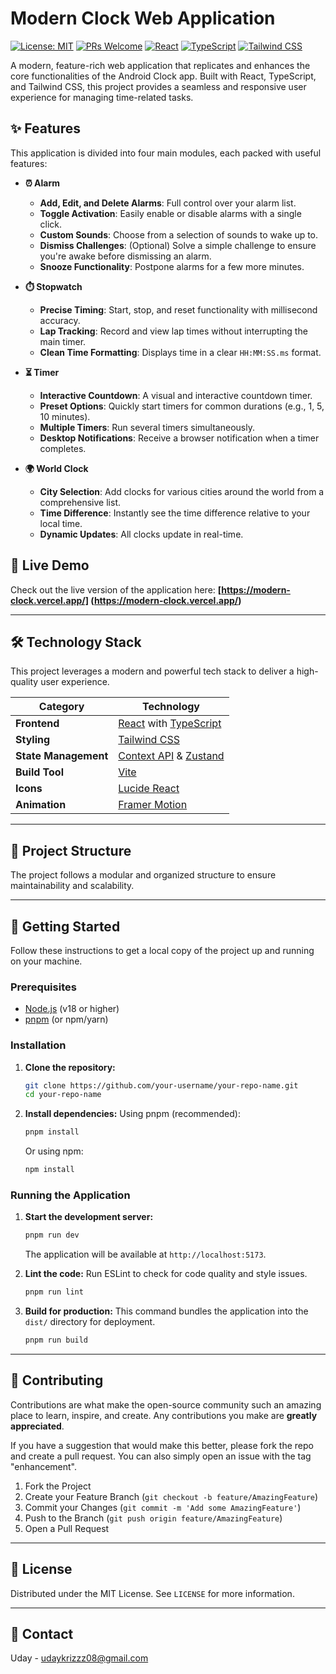 # Modern Clock Web Application

[![License: MIT](https://img.shields.io/badge/License-MIT-yellow.svg)](https://opensource.org/licenses/MIT)
[![PRs Welcome](https://img.shields.io/badge/PRs-welcome-brightgreen.svg?style=flat-square)](http://makeapullrequest.com)
[![React](https://img.shields.io/badge/React-18.2.0-%2361DAFB?logo=react)](https://reactjs.org/)
[![TypeScript](https://img.shields.io/badge/TypeScript-5.2.2-%233178C6?logo=typescript)](https://www.typescriptlang.org/)
[![Tailwind CSS](https://img.shields.io/badge/Tailwind_CSS-3.4.1-%2338B2AC?logo=tailwind-css)](https://tailwindcss.com/)

A modern, feature-rich web application that replicates and enhances the core functionalities of the Android Clock app. Built with React, TypeScript, and Tailwind CSS, this project provides a seamless and responsive user experience for managing time-related tasks.

## ✨ Features

This application is divided into four main modules, each packed with useful features:

*   **⏰ Alarm**
    *   **Add, Edit, and Delete Alarms**: Full control over your alarm list.
    *   **Toggle Activation**: Easily enable or disable alarms with a single click.
    *   **Custom Sounds**: Choose from a selection of sounds to wake up to.
    *   **Dismiss Challenges**: (Optional) Solve a simple challenge to ensure you're awake before dismissing an alarm.
    *   **Snooze Functionality**: Postpone alarms for a few more minutes.

*   **⏱️ Stopwatch**
    *   **Precise Timing**: Start, stop, and reset functionality with millisecond accuracy.
    *   **Lap Tracking**: Record and view lap times without interrupting the main timer.
    *   **Clean Time Formatting**: Displays time in a clear `HH:MM:SS.ms` format.

*   **⏳ Timer**
    *   **Interactive Countdown**: A visual and interactive countdown timer.
    *   **Preset Options**: Quickly start timers for common durations (e.g., 1, 5, 10 minutes).
    *   **Multiple Timers**: Run several timers simultaneously.
    *   **Desktop Notifications**: Receive a browser notification when a timer completes.

*   **🌍 World Clock**
    *   **City Selection**: Add clocks for various cities around the world from a comprehensive list.
    *   **Time Difference**: Instantly see the time difference relative to your local time.
    *   **Dynamic Updates**: All clocks update in real-time.

## 🚀 Live Demo

Check out the live version of the application here:
**[https://modern-clock.vercel.app/] (https://modern-clock.vercel.app/)**

---

## 🛠️ Technology Stack

This project leverages a modern and powerful tech stack to deliver a high-quality user experience.

| Category           | Technology                                                                                                  |
| ------------------ | ----------------------------------------------------------------------------------------------------------- |
| **Frontend**       | [React](https://reactjs.org/) with [TypeScript](https://www.typescriptlang.org/)                            |
| **Styling**        | [Tailwind CSS](https://tailwindcss.com/)                                                                    |
| **State Management** | [Context API](https://reactjs.org/docs/context.html) & [Zustand](https://github.com/pmndrs/zustand)          |
| **Build Tool**     | [Vite](https://vitejs.dev/)                                                                                 |
| **Icons**          | [Lucide React](https://lucide.dev/)                                                                         |
| **Animation**      | [Framer Motion](https://www.framer.com/motion/)                                                             |

---

## 📂 Project Structure

The project follows a modular and organized structure to ensure maintainability and scalability.



---

## 🏁 Getting Started

Follow these instructions to get a local copy of the project up and running on your machine.

### Prerequisites

*   [Node.js](https://nodejs.org/) (v18 or higher)
*   [pnpm](https://pnpm.io/) (or npm/yarn)

### Installation

1.  **Clone the repository:**
    ```sh
    git clone https://github.com/your-username/your-repo-name.git
    cd your-repo-name
    ```

2.  **Install dependencies:**
    Using pnpm (recommended):
    ```sh
    pnpm install
    ```
    Or using npm:
    ```sh
    npm install
    ```

### Running the Application

1.  **Start the development server:**
    ```sh
    pnpm run dev
    ```
    The application will be available at `http://localhost:5173`.

2.  **Lint the code:**
    Run ESLint to check for code quality and style issues.
    ```sh
    pnpm run lint
    ```

3.  **Build for production:**
    This command bundles the application into the `dist/` directory for deployment.
    ```sh
    pnpm run build
    ```

---

## 🤝 Contributing

Contributions are what make the open-source community such an amazing place to learn, inspire, and create. Any contributions you make are **greatly appreciated**.

If you have a suggestion that would make this better, please fork the repo and create a pull request. You can also simply open an issue with the tag "enhancement".

1.  Fork the Project
2.  Create your Feature Branch (`git checkout -b feature/AmazingFeature`)
3.  Commit your Changes (`git commit -m 'Add some AmazingFeature'`)
4.  Push to the Branch (`git push origin feature/AmazingFeature`)
5.  Open a Pull Request

---

## 📜 License

Distributed under the MIT License. See `LICENSE` for more information.

---

## 📧 Contact

Uday - udaykrizzz08@gmail.com
